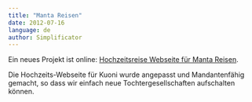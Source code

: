 ```yaml
---
title: "Manta Reisen"
date: 2012-07-16
language: de
author: Simplificator
---
```


Ein neues Projekt ist online: [Hochzeitsreise Webseite für Manta Reisen](https://hochzeitsreise.manta.ch/).

Die Hochzeits-Webseite für Kuoni wurde angepasst und Mandantenfähig gemacht, so dass wir einfach neue Tochtergesellschaften aufschalten können.
